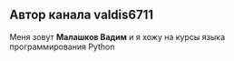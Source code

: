 ## Автор канала valdis6711
Меня зовут **Малашков Вадим** и я хожу на курсы языка программирования Python
